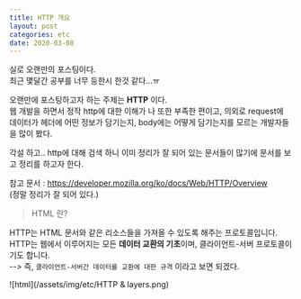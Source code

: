 ```yaml
---
title: HTTP 개요
layout: post
categories: etc
date: 2020-03-08
---
```

 실로 오랜만의 포스팅이다.  
 최근 몇달간 공부를 너무 등한시 한것 같다...ㅠ  
   
 오랜만에 포스팅하고자 하는 주제는 **HTTP** 이다.  
 웹 개발을 하면서 정작 http에 대한 이해가 나 또한 부족한 편이고, 의외로 request에 데이터가 헤더에 어떤 정보가 담기는지, body에는 어떻게 담기는지를 모르는 개발자들을 많이 봤다.  

 각설 하고.. http에 대해 검색 하니 이미 정리가 잘 되어 있는 문서들이 많기에 문서를 보고
 정리를 하고자 한다.  

 참고 문서 : https://developer.mozilla.org/ko/docs/Web/HTTP/Overview  
 (정말 정리가 잘 되어 있다.)

> HTML 란?  
  
  HTTP는 HTML 문서와 같은 리소스들을 가져올 수 있도록 해주는 프로토콜입니다. HTTP는 웹에서 이루어지는 모든 **데이터 교환의 기초**이며, 클라이언트-서버 프로토콜이기도 합니다.  
  --> 즉, ```클라이언트-서버간 데이터를 교환에 대한 규격``` 이라고 보면 되겠다.

  ![html](/assets/img/etc/HTTP & layers.png)


